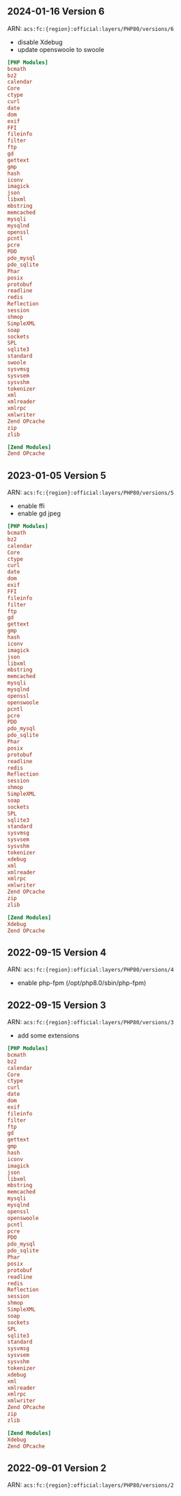 ## 2024-01-16 Version 6

ARN: `acs:fc:{region}:official:layers/PHP80/versions/6`

- disable Xdebug
- update openswoole to swoole

```ini
[PHP Modules]
bcmath
bz2
calendar
Core
ctype
curl
date
dom
exif
FFI
fileinfo
filter
ftp
gd
gettext
gmp
hash
iconv
imagick
json
libxml
mbstring
memcached
mysqli
mysqlnd
openssl
pcntl
pcre
PDO
pdo_mysql
pdo_sqlite
Phar
posix
protobuf
readline
redis
Reflection
session
shmop
SimpleXML
soap
sockets
SPL
sqlite3
standard
swoole
sysvmsg
sysvsem
sysvshm
tokenizer
xml
xmlreader
xmlrpc
xmlwriter
Zend OPcache
zip
zlib

[Zend Modules]
Zend OPcache
```

## 2023-01-05 Version 5

ARN: `acs:fc:{region}:official:layers/PHP80/versions/5`

- enable ffi
- enable gd jpeg
  
```ini
[PHP Modules]
bcmath
bz2
calendar
Core
ctype
curl
date
dom
exif
FFI
fileinfo
filter
ftp
gd
gettext
gmp
hash
iconv
imagick
json
libxml
mbstring
memcached
mysqli
mysqlnd
openssl
openswoole
pcntl
pcre
PDO
pdo_mysql
pdo_sqlite
Phar
posix
protobuf
readline
redis
Reflection
session
shmop
SimpleXML
soap
sockets
SPL
sqlite3
standard
sysvmsg
sysvsem
sysvshm
tokenizer
xdebug
xml
xmlreader
xmlrpc
xmlwriter
Zend OPcache
zip
zlib

[Zend Modules]
Xdebug
Zend OPcache
```

## 2022-09-15 Version 4

ARN: `acs:fc:{region}:official:layers/PHP80/versions/4`

- enable php-fpm (/opt/php8.0/sbin/php-fpm)

## 2022-09-15 Version 3

ARN: `acs:fc:{region}:official:layers/PHP80/versions/3`

- add some extensions

```ini
[PHP Modules]
bcmath
bz2
calendar
Core
ctype
curl
date
dom
exif
fileinfo
filter
ftp
gd
gettext
gmp
hash
iconv
imagick
json
libxml
mbstring
memcached
mysqli
mysqlnd
openssl
openswoole
pcntl
pcre
PDO
pdo_mysql
pdo_sqlite
Phar
posix
protobuf
readline
redis
Reflection
session
shmop
SimpleXML
soap
sockets
SPL
sqlite3
standard
sysvmsg
sysvsem
sysvshm
tokenizer
xdebug
xml
xmlreader
xmlrpc
xmlwriter
Zend OPcache
zip
zlib

[Zend Modules]
Xdebug
Zend OPcache
```

## 2022-09-01 Version 2

ARN: `acs:fc:{region}:official:layers/PHP80/versions/2`
